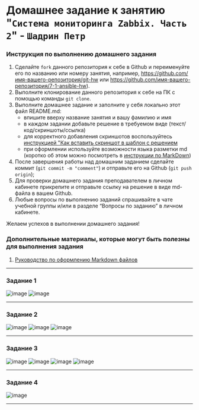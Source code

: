 # Домашнее задание к занятию "`Система мониторинга Zabbix. Часть 2`" - `Шадрин Петр`


### Инструкция по выполнению домашнего задания

   1. Сделайте `fork` данного репозитория к себе в Github и переименуйте его по названию или номеру занятия, например, https://github.com/имя-вашего-репозитория/git-hw или  https://github.com/имя-вашего-репозитория/7-1-ansible-hw).
   2. Выполните клонирование данного репозитория к себе на ПК с помощью команды `git clone`.
   3. Выполните домашнее задание и заполните у себя локально этот файл README.md:
      - впишите вверху название занятия и вашу фамилию и имя
      - в каждом задании добавьте решение в требуемом виде (текст/код/скриншоты/ссылка)
      - для корректного добавления скриншотов воспользуйтесь [инструкцией "Как вставить скриншот в шаблон с решением](https://github.com/netology-code/sys-pattern-homework/blob/main/screen-instruction.md)
      - при оформлении используйте возможности языка разметки md (коротко об этом можно посмотреть в [инструкции  по MarkDown](https://github.com/netology-code/sys-pattern-homework/blob/main/md-instruction.md))
   4. После завершения работы над домашним заданием сделайте коммит (`git commit -m "comment"`) и отправьте его на Github (`git push origin`);
   5. Для проверки домашнего задания преподавателем в личном кабинете прикрепите и отправьте ссылку на решение в виде md-файла в вашем Github.
   6. Любые вопросы по выполнению заданий спрашивайте в чате учебной группы и/или в разделе “Вопросы по заданию” в личном кабинете.
   
Желаем успехов в выполнении домашнего задания!
   
### Дополнительные материалы, которые могут быть полезны для выполнения задания

1. [Руководство по оформлению Markdown файлов](https://gist.github.com/Jekins/2bf2d0638163f1294637#Code)

---

### Задание 1

![image](https://github.com/user-attachments/assets/ade10f94-a213-40db-bee7-22c22993145a)
![image](https://github.com/user-attachments/assets/5a06ae04-dc56-4bf6-8d00-c4878a49f705)

---
### Задание 2

![image](https://github.com/user-attachments/assets/284b39ee-12ac-40cf-8929-3327ee016819)
![image](https://github.com/user-attachments/assets/42e1654b-d930-433d-a87b-012756b73537)
![image](https://github.com/user-attachments/assets/b06083a7-ab7b-4f61-bb69-4ad7a5cf4931)

---

### Задание 3

![image](https://github.com/user-attachments/assets/981f0011-b0a7-40b5-a2da-52642e6e124e)
![image](https://github.com/user-attachments/assets/e82ab529-738e-49b2-a69a-30c2e89d123e)
![image](https://github.com/user-attachments/assets/7a4af2b6-0395-4215-ba23-1515be9ee13a)
![image](https://github.com/user-attachments/assets/7e1d8041-ebca-40e6-ac3f-8676eb6cccfd)

---

### Задание 4

![image](https://github.com/user-attachments/assets/190c5be3-10ea-4c45-bef5-44741edb2e7c)

---
